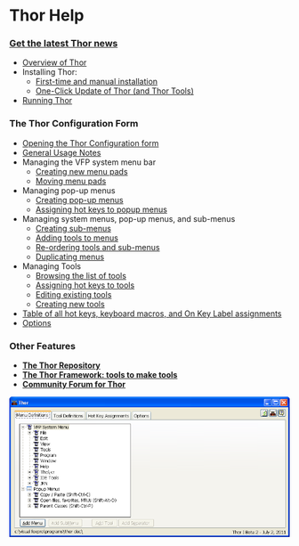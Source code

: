 ﻿Thor Help
===


### [**Get the latest Thor news**](Thor_news.md)

*   [Overview of Thor](Thor_overview.md)
*   Installing Thor:
    *   [First-time and manual installation](Thor_install.md)
    *   [One-Click Update of Thor (and Thor Tools)](Thor_one-click_update.md)
*   [Running Thor](Thor_running.md)  

### **The Thor Configuration Form**

*   [Opening the Thor Configuration form](Thor_open_form.md)
*   [General Usage Notes](Thor_form_usage_notes.md)
*   Managing the VFP system menu bar
    *   [Creating new menu pads](Thor_create_menu_pad.md)
    *   [Moving menu pads](Thor_moving_menu_pads.md)
*   Managing pop-up menus
    *   [Creating pop-up menus](Thor_create_popup_menu.md)
    *   [Assigning hot keys to popup menus](Thor_assign_tool_hot_keys.md)
*   Managing system menus, pop-up menus, and sub-menus
    *   [Creating sub-menus](Thor_creating_sub-menus.md)
    *   [Adding tools to menus](Thor_Adding_tools_to_menus.md)
    *   [Re-ordering tools and sub-menus](Thor_re-ordering%20tools.md)
    *   [Duplicating menus](Thor_duplicating_menus.md)
*   Managing Tools
    *   [Browsing the list of tools](Thor_browsing_tools.md)
    *   [Assigning hot keys to tools](Thor_assign_tool_hot_keys.md)
    *   [Editing existing tools](Thor_editing_existing_tools.md)
    *   [Creating new tools](Thor_creating_new_tools.md)
*   [Table of all hot keys, keyboard macros, and On Key Label assignments](Thor_hot_key_list.md)
*   [Options](Thor_options.md)

### **Other Features**

*   [**The Thor Repository**](Thor_repository.md)
*   [**The Thor Framework: tools to make tools**](Thor_tools_making_tools.md)
*   [**Community Forum for Thor**](http://groups.google.com/group/FoxProThor)   

![](Images/Thor_help_thor_form_initial.png)